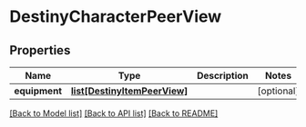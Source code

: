 # DestinyCharacterPeerView

## Properties
Name | Type | Description | Notes
------------ | ------------- | ------------- | -------------
**equipment** | [**list[DestinyItemPeerView]**](DestinyItemPeerView.md) |  | [optional] 

[[Back to Model list]](../README.md#documentation-for-models) [[Back to API list]](../README.md#documentation-for-api-endpoints) [[Back to README]](../README.md)


